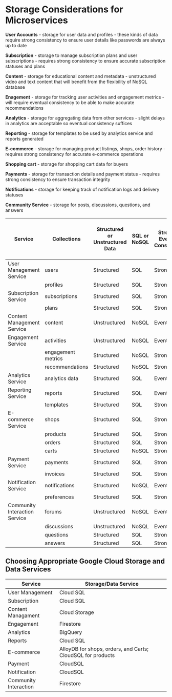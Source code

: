 # Storage Considerations for Microservices

**User Accounts** - storage for user data and profiles - these kinds of data require strong consistency to ensure user details like passwords are always up to date

**Subscription** - storage to manage subscription plans and user subscriptions - requires strong consistency to ensure accurate subscription statuses and plans

**Content** - storage for educational content and metadata - unstructured video and text content that will benefit from the flexibility of NoSQL database

**Enagement** - storage for tracking user activities and engagement metrics - will require eventual consistency to be able to make accurate recommendations

**Analytics** - storage for aggregating data from other services - slight delays in analytics are acceptable so eventual consistency suffices

**Reporting** - storage for templates to be used by analytics service and reports generated

**E-commerce** - storage for managing product listings, shops, order history - requires strong consistency for accurate e-commerce operations

**Shopping cart** - storage for shopping cart data for buyers

**Payments** - storage for transaction details and payment status  - requires strong consistency to ensure transaction integrity

**Notifications** - storage for keeping track of notification logs and delivery statuses

**Community Service** - storage for posts, discussions, questions, and answers


| Service | Collections | Structured or Unstructured Data | SQL or NoSQL | Strong or Eventual Consistency | Amount of Data (MB, GB, TB, PB, ExB) | Read only or Read/Write |
| ------------ | ----------- | ------- | ------- | ----------- | ---------- | ----- |
| User Management Service | users | Structured | SQL | Strong | GB | Read/Write |
| | profiles | Structured | SQL | Strong | GB | Read/Write |
| Subscription Service | subscriptions | Structured | SQL | Strong | MB | Read/Write |
| | plans | Structured | SQL | Strong | MB | Read only |
| Content Management Service | content | Unstructured | NoSQL | Eventual | TB | Read/Write |
| Engagement Service | activities | Unstructured | NoSQL | Eventual | GB | Read/Write |
| | engagement metrics | Structured | NoSQL | Strong | GB | Read/Write |
| | recommendations | Structured | NoSQL | Strong | GB | Read/Write |
| Analytics Service | analytics data | Structured | SQL | Eventual | TB | Read only |
| Reporting Service | reports | Structured | SQL | Eventual | GB | Read only |
| | templates | Structured | SQL | Strong | MB | Read/Write |
| E-commerce Service | shops | Structured | SQL | Strong | GB | Read/Write |
| | products | Structured | SQL | Strong | GB | Read/Write |
| | orders | Structured | SQL | Strong | GB | Read/Write |
| | carts | Structured | NoSQL | Strong | GB | Read/Write |
| Payment Service | payments | Structured | SQL | Strong | GB | Read/Write |
| | invoices | Structured | SQL | Strong | GB | Read/Write |
| Notification Service | notifications | Structured | NoSQL | Eventual | GB | Read/Write |
| | preferences | Structured | SQL | Strong | MB | Read/Write |
| Community Interaction Service | forums | Unstructured | NoSQL | Eventual | GB | Read/Write |
| | discussions | Unstructured | NoSQL | Eventual | GB | Read/Write |
| | questions | Structured | SQL | Strong | GB | Read/Write |
| | answers | Structured | SQL | Strong | GB | Read/Write |


## Choosing Appropriate Google Cloud Storage and Data Services

| Service | Storage/Data Service | 
| ------- | -------------------- |
| User Management| Cloud SQL |
| Subscription | Cloud SQL |
| Content Managament | Cloud Storage |
| Engagement | Firestore |
| Analytics | BigQuery |
| Reports | Cloud SQL|
| E-commerce | AlloyDB for shops, orders, and Carts; CloudSQL for products |
| Payment | CloudSQL |
| Notification | CloudSQL |
| Community Interaction | Firestore |


